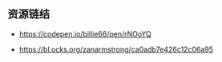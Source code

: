 

## 资源链结

- https://codepen.io/billie66/pen/rNOoYQ

- https://bl.ocks.org/zanarmstrong/ca0adb7e426c12c06a95